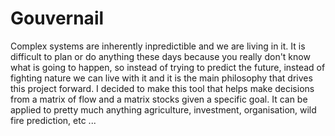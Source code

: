 # Gouvernail

Complex systems are inherently inpredictible and we are living in it. It is difficult to plan or do anything these days because you really don't know what is going to happen, so instead of trying to predict the future, instead of fighting nature we can live with it and it is the main philosophy that drives this project forward. I decided to make this tool that helps make decisions from a matrix of flow and a matrix stocks given a specific goal. It can be applied to pretty much anything agriculture, investment, organisation, wild fire prediction, etc ...
